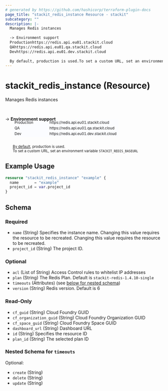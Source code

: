 ```yaml
---
# generated by https://github.com/hashicorp/terraform-plugin-docs
page_title: "stackit_redis_instance Resource - stackit"
subcategory: ""
description: |-
  Manages Redis instances
  
  -> Environment support
  Productionhttps://redis.api.eu01.stackit.cloud
  QAhttps://redis.api.eu01.qa.stackit.cloud
  Devhttps://redis.api.eu01.dev.stackit.cloud
  
  By default, production is used.To set a custom URL, set an environment variable STACKITREDISBASEURL
---
```


# stackit_redis_instance (Resource)

Manages Redis instances

<br />

-> __Environment support__<br /><table style='border-collapse: separate; border-spacing: 0px; margin-top:-20px; margin-left: 24px; font-size: smaller;'>
<tr><td style='width: 100px; background: #fbfcff; border: none;'>Production</td><td style='background: #fbfcff; border: none;'>https://redis.api.eu01.stackit.cloud</td></tr>
<tr><td style='background: #fbfcff; border: none;'>QA</td><td style='background: #fbfcff; border: none;'>https://redis.api.eu01.qa.stackit.cloud</td></tr>
<tr><td style='background: #fbfcff; border: none;'>Dev</td><td style='background: #fbfcff; border: none;'>https://redis.api.eu01.dev.stackit.cloud</td></tr>
</table><br />
<small style='margin-left: 24px; margin-top: -5px; display: inline-block;'><a href="https://registry.terraform.io/providers/SchwarzIT/stackit/latest/docs#environment">By default</a>, production is used.<br />To set a custom URL, set an environment variable <code>STACKIT_REDIS_BASEURL</code></small>

## Example Usage

```terraform
resource "stackit_redis_instance" "example" {
  name       = "example"
  project_id = var.project_id
}
```

<!-- schema generated by tfplugindocs -->
## Schema

### Required

- `name` (String) Specifies the instance name. Changing this value requires the resource to be recreated. Changing this value requires the resource to be recreated.
- `project_id` (String) The project ID.

### Optional

- `acl` (List of String) Access Control rules to whitelist IP addresses
- `plan` (String) The Redis Plan. Default is `stackit-redis-1.4.10-single`
- `timeouts` (Attributes) (see [below for nested schema](#nestedatt--timeouts))
- `version` (String) Redis version. Default is 6

### Read-Only

- `cf_guid` (String) Cloud Foundry GUID
- `cf_organization_guid` (String) Cloud Foundry Organization GUID
- `cf_space_guid` (String) Cloud Foundry Space GUID
- `dashboard_url` (String) Dashboard URL
- `id` (String) Specifies the resource ID
- `plan_id` (String) The selected plan ID

<a id="nestedatt--timeouts"></a>
### Nested Schema for `timeouts`

Optional:

- `create` (String)
- `delete` (String)
- `update` (String)


